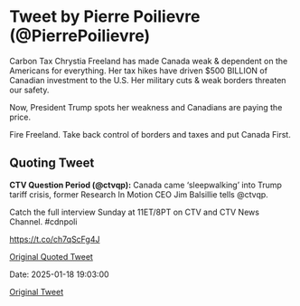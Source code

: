 # Tweet by Pierre Poilievre (@PierrePoilievre)

Carbon Tax Chrystia Freeland has made Canada weak & dependent on the Americans for everything. Her tax hikes have driven $500 BILLION of Canadian investment to the U.S. Her military cuts & weak borders threaten our safety.

Now, President Trump spots her weakness and Canadians are paying the price.

Fire Freeland. Take back control of borders and taxes and put Canada First.

## Quoting Tweet

**CTV Question Period (@ctvqp):** Canada came ‘sleepwalking’ into Trump tariff crisis, former Research In Motion CEO Jim Balsillie tells @ctvqp.

Catch the full interview Sunday at 11ET/8PT on CTV and CTV News Channel. #cdnpoli

https://t.co/ch7qScFg4J

[Original Quoted Tweet](https://x.com/ctvqp/status/1880620750148878656)

Date: 2025-01-18 19:03:00

[Original Tweet](https://x.com/PierrePoilievre/status/1880692383387406354)
